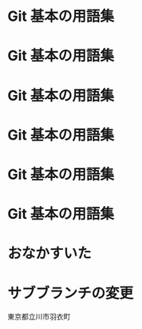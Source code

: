 # Git 基本の用語集
# Git 基本の用語集
# Git 基本の用語集

# Git 基本の用語集
# Git 基本の用語集
# Git 基本の用語集

# おなかすいた

# サブブランチの変更

東京都立川市羽衣町